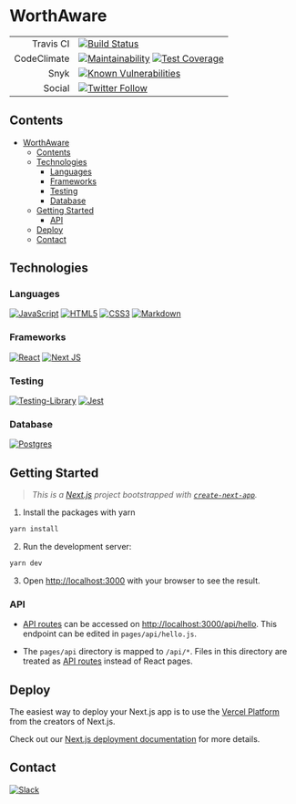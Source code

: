 # WorthAware

| | |
| -: | - |
| Travis CI | [![Build Status](https://travis-ci.com/WorthAware/worthaware-web.svg?branch=master)](https://travis-ci.com/WorthAware/worthaware-web) |
| CodeClimate | [![Maintainability](https://api.codeclimate.com/v1/badges/40f15deabe0d3238ca56/maintainability)](https://codeclimate.com/github/WorthAware/worthaware-web/maintainability) [![Test Coverage](https://api.codeclimate.com/v1/badges/40f15deabe0d3238ca56/test_coverage)](https://codeclimate.com/github/WorthAware/worthaware-web/test_coverage) |
| Snyk | [![Known Vulnerabilities](https://snyk.io/test/github/dwyl/hapi-auth-jwt2/badge.svg?targetFile=package.json)](https://snyk.io/test/github/WorthAware/worthaware-web?targetFile=package.json) |
| Social | [![Twitter Follow](https://img.shields.io/twitter/follow/AwareWorth?label=Follow&style=social)](https://twitter.com/AwareWorth) |

## Contents
- [WorthAware](#worthaware)
  - [Contents](#contents)
  - [Technologies](#technologies)
    - [Languages](#languages)
    - [Frameworks](#frameworks)
    - [Testing](#testing)
    - [Database](#database)
  - [Getting Started](#getting-started)
    - [API](#api)
  - [Deploy](#deploy)
  - [Contact](#contact)

## Technologies

### Languages
[<img alt="JavaScript" src="https://img.shields.io/badge/javascript%20-%23323330.svg?&style=for-the-badge&logo=javascript&logoColor=%23F7DF1E"/>](https://www.javascript.com/) [<img alt="HTML5" src="https://img.shields.io/badge/html5%20-%23E34F26.svg?&style=for-the-badge&logo=html5&logoColor=white"/>](https://developer.mozilla.org/en-US/docs/Web/Guide/HTML/HTML5) [<img alt="CSS3" src="https://img.shields.io/badge/css3%20-%231572B6.svg?&style=for-the-badge&logo=css3&logoColor=white"/>](https://developer.mozilla.org/en-US/docs/Web/CSS) [<img alt="Markdown" src="https://img.shields.io/badge/markdown-%23000000.svg?&style=for-the-badge&logo=markdown&logoColor=white"/>](https://www.markdownguide.org/)

### Frameworks
[<img alt="React" src="https://img.shields.io/badge/react%20-%2320232a.svg?&style=for-the-badge&logo=react&logoColor=%2361DAFB"/>](https://reactjs.org/) [<img alt="Next JS" src="https://img.shields.io/badge/next%20js%20-%23000000.svg?&style=for-the-badge&logo=next.js&logoColor=white"/>](https://nextjs.org/)

### Testing
[<img alt="Testing-Library" src="https://img.shields.io/badge/-Testing%20Library-%23E33332?&style=for-the-badge&logo=testing-library&logoColor=white"/>](https://testing-library.com/) [<img alt="Jest" src="https://img.shields.io/badge/-jest-%23C21325?&style=for-the-badge&logo=jest&logoColor=white"/>](https://jestjs.io/)


### Database
[<img alt="Postgres" src ="https://img.shields.io/badge/postgres-%23316192.svg?&style=for-the-badge&logo=postgresql&logoColor=white"/>](https://www.postgresql.org/)

## Getting Started

> _This is a [Next.js](https://nextjs.org/) project bootstrapped with [`create-next-app`](https://github.com/vercel/next.js/tree/canary/packages/create-next-app)._

1. Install the packages with yarn

```bash
yarn install
```

2. Run the development server:

```bash
yarn dev
```

3. Open [http://localhost:3000](http://localhost:3000) with your browser to see the result.

### API

- [API routes](https://nextjs.org/docs/api-routes/introduction) can be accessed on [http://localhost:3000/api/hello](http://localhost:3000/api/hello). This endpoint can be edited in `pages/api/hello.js`.

- The `pages/api` directory is mapped to `/api/*`. Files in this directory are treated as [API routes](https://nextjs.org/docs/api-routes/introduction) instead of React pages.

## Deploy

The easiest way to deploy your Next.js app is to use the [Vercel Platform](https://vercel.com/new?utm_medium=default-template&filter=next.js&utm_source=create-next-app&utm_campaign=create-next-app-readme) from the creators of Next.js.

Check out our [Next.js deployment documentation](https://nextjs.org/docs/deployment) for more details.

## Contact

[<img alt="Slack" src="https://img.shields.io/badge/Slack-4A154B?style=for-the-badge&logo=slack&logoColor=white" />](https://worthaware.slack.com)
